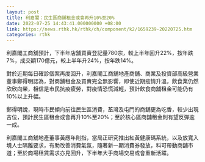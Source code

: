 ```yaml
---
layout: post
title: 利嘉閣：民生區商舖租金或會再升10%至20%
date: 2022-07-25 14:43:41.000000000 +08:00
link: https://news.rthk.hk/rthk/ch/component/k2/1659239-20220725.htm
categories: rthk
---
```


利嘉閣工商舖預計，下半年店舖買賣登記量780宗，較上半年回升22%，按年跌7%，成交額170億元，較上半年升24%，按年跌14%。

對於近期每日確診個案再度回升，利嘉閣工商舖地產商舖、商業及投資部高級營業董事鄭得明認為，對商舖租金及買賣完全無影響，即使近期疫情升溫，飲食業仍然欣欣向榮，相信是市民抗疫疲勞，對疫情恐慌減輕，預計飲食商舖租金可能仍有10%以上升幅。

鄭得明說，現時市民傾向前往民生區消費，荃灣及屯門的商舖更為吃香，較少出現吉位，預計民生區租金或會再升10%至20%；至於核心區商舖租金則有望反彈逾一成。

利嘉閣工商舖地產董事黃應年則指，當局正研究推出紅黃健康碼系統，以及放寬入境人士隔離要求，有助改善消費氣氛，隨著新一期消費券發放，料可帶動商舖市道；至於商場租賃需求亦見回升，下半年大手商場交易或會重新活躍。
